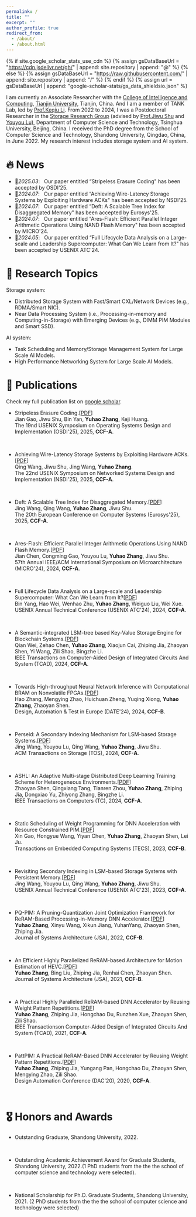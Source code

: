 ```yaml
---
permalink: /
title: ""
excerpt: ""
author_profile: true
redirect_from: 
  - /about/
  - /about.html
---
```


{% if site.google_scholar_stats_use_cdn %}
{% assign gsDataBaseUrl = "https://cdn.jsdelivr.net/gh/" | append: site.repository | append: "@" %}
{% else %}
{% assign gsDataBaseUrl = "https://raw.githubusercontent.com/" | append: site.repository | append: "/" %}
{% endif %}
{% assign url = gsDataBaseUrl | append: "google-scholar-stats/gs_data_shieldsio.json" %}

<span class='anchor' id='about-me'></span>

I am currently an Associate Researcher with the <a href="http://cic.tju.edu.cn">College of Intelligence and Computing</a>, <a href="https://www.tju.edu.cn">Tianjin University</a>, Tianjin, China. And I am a member of TANK Lab, led by <a href="https://cic.tju.edu.cn/faculty/likeqiu/index.html">Prof.Keqiu Li</a>. From 2022 to 2024, I was a Postdoctoral Researcher in the <a href="https://storage.cs.tsinghua.edu.cn">Storage Research Group</a> (advised by <a href="https://storage.cs.tsinghua.edu.cn/~jiwu-shu/">Prof.Jiwu Shu</a> and <a href="https://storage.cs.tsinghua.edu.cn/~lu/">Youyou Lu)</a>, Department of Computer Science and Technology, Tsinghua University, Beijing, China. I received the PhD degree from the School of Computer Science and Technology, Shandong University, Qingdao, China, in June 2022. My research interest includes storage system and AI system.


# 🔥 News
- 🎉*2025.03*: &nbsp; Our paper entitled “Stripeless Erasure Coding" has been accepted by OSDI'25.
- 🎉*2024.07*: &nbsp; Our paper entitled “Achieving Wire-Latency Storage Systems by Exploiting Hardware ACKs" has been accepted by NSDI'25. 
- 🎉*2024.07*: &nbsp; Our paper entitled “Deft: A Scalable Tree Index for Disaggregated Memory" has been accepted by Eurosys'25.
- 🎉*2024.07*: &nbsp; Our paper entitled “Ares-Flash: Efficient Parallel Integer Arithmetic Operations Using NAND Flash Memory" has been accepted by MICRO'24.
- 🎉*2024.05*: &nbsp; Our paper entitled “Full Lifecycle Data Analysis on a Large-scale and Leadership Supercomputer: What Can We Learn from It?" has been accepted by USENIX ATC'24.



# 💬 Research Topics
<p>Storage system:</p>

-  Distributed Storage System with Fast/Smart CXL/Network Devices (e.g., RDMA/Smart NIC). <br>
-  Near Data Processing System (i.e., Processing-in-memory and Computing-in-Storage) with Emerging Devices (e.g., DIMM PIM Modules and Smart SSD).

<p>AI system:</p>

- Task Scheduling and Memory/Storage Management System for Large Scale AI Models.<br>
- High Performance Networking System for Large Scale AI Models.


# 📝 Publications 

<!-- <ul>
</ul> -->

<p>Check my full publication list on <a href="https://scholar.google.com/citations?user=KEvXHFIAAAAJ&hl=zh-CN">google scholar</a>.</p>

- Stripeless Erasure Coding.[<a href="">PDF</a>] <br>
Jian Gao, Jiwu Shu, Bin Yan, <b>Yuhao Zhang</b>, Keji Huang. <br>
The 19nd USENIX Symposium on Operating Systems Design and Implementation (OSDI'25), 2025, <b>CCF-A</b>.
<br>

- Achieving Wire-Latency Storage Systems by Exploiting Hardware ACKs.[<a href="">PDF</a>] <br>
Qing Wang, Jiwu Shu, Jing Wang, <b>Yuhao Zhang</b>. <br>
The 22nd USENIX Symposium on Networked Systems Design and Implementation (NSDI'25), 2025, <b>CCF-A</b>.
<br>

- Deft: A Scalable Tree Index for Disaggregated Memory.[<a href="">PDF</a>] <br>
Jing Wang, Qing Wang, <b>Yuhao Zhang</b>, Jiwu Shu. <br>
The 20th European Conference on Computer Systems (Eurosys'25), 2025, <b>CCF-A</b>.
<br>

- Ares-Flash: Efficient Parallel Integer Arithmetic Operations Using NAND Flash Memory.[<a href="">PDF</a>]<br>
Jian Chen, Congming Gao, Youyou Lu, <b>Yuhao Zhang</b>, Jiwu Shu.<br>
57th Annual IEEE/ACM International Symposium on Microarchitecture (MICRO'24), 2024, <b>CCF-A</b>.
<br>

- Full Lifecycle Data Analysis on a Large-scale and Leadership Supercomputer: What Can We Learn from It?[<a href="">PDF</a>]<br>
Bin Yang, Hao Wei, Wenhao Zhu, <b>Yuhao Zhang</b>, Weiguo Liu, Wei Xue.<br>
USENIX Annual Technical Conference (USENIX ATC'24), 2024, <b>CCF-A</b>.
<br>

- A Semantic-integrated LSM-tree based Key-Value Storage Engine for Blockchain Systems.[<a href="https://ieeexplore.ieee.org/stamp/stamp.jsp?tp=&arnumber=10376454">PDF</a>]<br>
Qian Wei, Zehao Chen, <b>Yuhao Zhang</b>, Xiaojun Cai, Zhiping Jia, Zhaoyan Shen, Yi Wang, Zili Shao, Bingzhe Li.<br>
IEEE Transactions on Computer-Aided Design of Integrated Circuits And System (TCAD), 2024, <b>CCF-A</b>.
<br>

- Towards High-throughput Neural Network Inference with Computational BRAM on Nonvolatile FPGAs.[<a href="https://ieeexplore.ieee.org/stamp/stamp.jsp?tp=&arnumber=10546738">PDF</a>]<br>
Hao Zhang, Mengying Zhao, Huichuan Zheng, Yuqing Xiong, <b>Yuhao Zhang</b>, Zhaoyan Shen.<br>
Design, Automation & Test in Europe (DATE'24), 2024, <b>CCF-B</b>.
<br>

- Perseid: A Secondary Indexing Mechanism for LSM-based Storage Systems.[<a href="https://dl.acm.org/doi/pdf/10.1145/3633285">PDF</a>]<br>
Jing Wang, Youyou Lu, Qing Wang, <b>Yuhao Zhang</b>, Jiwu Shu.<br>
ACM Transactions on Storage (TOS), 2024, <b>CCF-A</b>.
<br>

- ASHL: An Adaptive Multi-stage Distributed Deep Learning Training Scheme for Heterogeneous Environments.[<a href="https://ieeexplore.ieee.org/stamp/stamp.jsp?tp=&arnumber=10256683">PDF</a>]<br>
Zhaoyan Shen, Qingxiang Tang, Tianren Zhou, <b>Yuhao Zhang</b>, Zhiping Jia, Dongxiao Yu, Zhiyong Zhang, Bingzhe Li.<br>
IEEE Transactions on Computers (TC), 2024, <b>CCF-A</b>.
<br>

- Static Scheduling of Weight Programming for DNN Acceleration with Resource Constrained PIM.[<a href="https://dl.acm.org/doi/pdf/10.1145/3615657">PDF</a>]<br>
Xin Gao, Hongyue Wang, Yiyan Chen, <b>Yuhao Zhang</b>, Zhaoyan Shen, Lei Ju.<br>
Transactions on Embedded Computing Systems (TECS), 2023, <b>CCF-B</b>.
<br>


- Revisiting Secondary Indexing in LSM-based Storage Systems with Persistent Memory.[<a href="https://www.usenix.org/system/files/atc23-wang-jing.pdf">PDF</a>]<br>
Jing Wang, Youyou Lu, Qing Wang, <b>Yuhao Zhang</b>, Jiwu Shu.<br>
USENIX Annual Technical Conference (USENIX ATC'23), 2023, <b>CCF-A</b>.
<br>

- PQ-PIM: A Pruning-Quantization Joint Optimization Framework for ReRAM-Based Processing-in-Memory DNN Accelerator.[<a href="https://www.sciencedirect.com/science/article/pii/S1383762122000911?via%3Dihub">PDF</a>]<br>
<b>Yuhao Zhang</b>, Xinyu Wang, Xikun Jiang, YuhanYang, Zhaoyan Shen, Zhiping Jia.<br>
Journal of Systems Architecture (JSA), 2022, <b>CCF-B</b>.
<br>


- An Efficient Highly Parallelized ReRAM-based Architecture for Motion Estimation of HEVC.[<a href="https://www.sciencedirect.com/science/article/pii/S1383762121000928?via%3Dihub">PDF</a>]<br> 
<b>Yuhao Zhang</b>, Bing Liu, Zhiping Jia, Renhai Chen, Zhaoyan Shen.<br>
Journal of Systems Architecture (JSA), 2021, <b>CCF-B</b>.
<br>

- A Practical Highly Paralleled ReRAM-based DNN Accelerator by Reusing Weight Pattern Repetitions.[<a href="https://ieeexplore.ieee.org/stamp/stamp.jsp?tp=&arnumber=9395497">PDF</a>]<br>
<b>Yuhao Zhang</b>, Zhiping Jia, Hongchao Du, Runzhen Xue, Zhaoyan Shen, Zili Shao.<br>
IEEE Transactionson Computer-Aided Design of Integrated Circuits And System (TCAD), 2021, <b>CCF-A</b>.
<br>

- PattPIM: A Practical ReRAM-Based DNN Accelerator by Reusing Weight Pattern Repetitions.[<a href="https://ieeexplore.ieee.org/stamp/stamp.jsp?tp=&arnumber=9218638">PDF</a>]<br>
<b>Yuhao Zhang</b>, Zhiping Jia, Yungang Pan, Hongchao Du, Zhaoyan Shen, Mengying Zhao, Zili Shao.<br>
Design Automation Conference (DAC'20), 2020, <b>CCF-A</b>.
<br>


# 🎖 Honors and Awards

- Outstanding Graduate, Shandong University, 2022.
<br>

- Outstanding Academic Achievement Award for Graduate Students, Shandong University, 2022.(1 PhD students from the the the school of computer science and technology were selected).
<br>

- National Scholarship for Ph.D. Graduate Students, Shandong University, 2021. (2 PhD students from the the the school of computer science and technology were selected)
<br>



